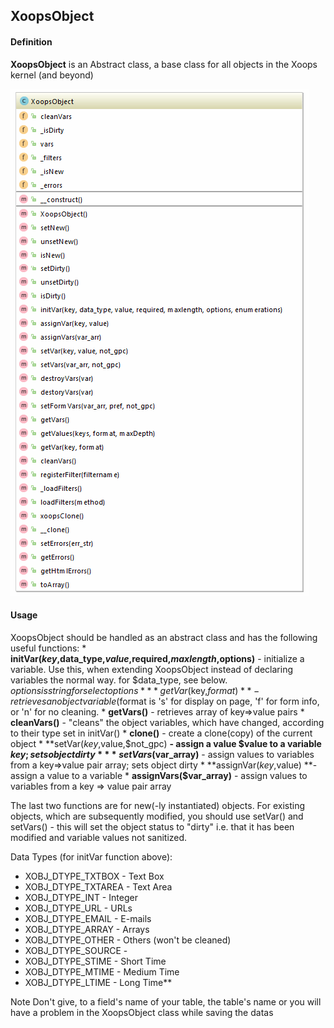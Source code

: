 ## XoopsObject

#### Definition
**XoopsObject** is an Abstract class, a base class for all objects in the Xoops kernel (and beyond)

![](../../assets/ClassUML/XoopsObject.png)

#### Usage
XoopsObject should be handled as an abstract class and has the following useful functions:
    * **initVar($key,$data_type,$value,$required,$maxlength,$options)** - initialize a variable. Use this, when extending XoopsObject instead of declaring variables the normal way. for $data_type, see below. $options is string for select options
    * **getVar($key,$format)** - retrieves an object variable ($format is 's' for display on page, 'f' for form info, or 'n' for no cleaning.
    * **getVars()** - retrieves array of key=>value pairs
    * **cleanVars()** - "cleans" the object variables, which have changed, according to their type set in initVar()
    * **clone()** - create a clone(copy) of the current object
    * **setVar($key,$value,$not_gpc) **- assign a value $value to a variable $key; sets object dirty
    * **setVars($var_array)** - assign values to variables from a key=>value pair array; sets object dirty
    * **assignVar($key,$value) **- assign a value to a variable
    * **assignVars($var_array)** - assign values to variables from a key => value pair array

The last two functions are for new(-ly instantiated) objects. For existing objects, which are subsequently modified, you should use setVar() and setVars() - this will set the object status to "dirty" i.e. that it has been modified and variable values not sanitized.

Data Types (for initVar function above):

   * XOBJ_DTYPE_TXTBOX - Text Box
   * XOBJ_DTYPE_TXTAREA - Text Area
   * XOBJ_DTYPE_INT - Integer
   * XOBJ_DTYPE_URL - URLs
   * XOBJ_DTYPE_EMAIL - E-mails
   * XOBJ_DTYPE_ARRAY - Arrays
   * XOBJ_DTYPE_OTHER - Others (won't be cleaned)
   * XOBJ_DTYPE_SOURCE -
   * XOBJ_DTYPE_STIME - Short Time
   * XOBJ_DTYPE_MTIME - Medium Time
   * XOBJ_DTYPE_LTIME - Long Time**


Note
Don't give, to a field's name of your table, the table's name or you will have a problem in the XoopsObject class while saving the datas
